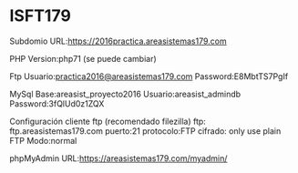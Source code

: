 # ISFT179

Subdomio
        URL:https://2016practica.areasistemas179.com

PHP
        Version:php71 (se puede cambiar)

Ftp
        Usuario:practica2016@areasistemas179.com
        Password:E8MbtTS7PgIf 

MySql
        Base:areasist_proyecto2016
        Usuario:areasist_admindb
        Password:3fQlUd0z1ZQX

Configuración cliente ftp (recomendado filezilla)
        ftp:  ftp.areasistemas179.com
        puerto:21
        protocolo:FTP
        cifrado: only use plain FTP
        Modo:normal

phpMyAdmin
        URL:https://areasistemas179.com/myadmin/

